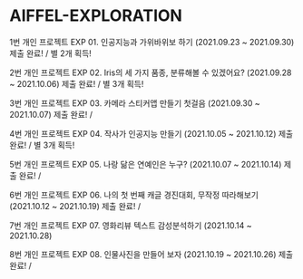 # AIFFEL-EXPLORATION

1번 개인 프로젝트 EXP 01. 인공지능과 가위바위보 하기 (2021.09.23 ~ 2021.09.30) 제출 완료! / 별 2개 획득!

2번 개인 프로젝트 EXP 02. Iris의 세 가지 품종, 분류해볼 수 있겠어요? (2021.09.28 ~ 2021.10.06) 제출 완료! / 별 3개 획득!

3번 개인 프로젝트 EXP 03. 카메라 스티커앱 만들기 첫걸음 (2021.09.30 ~ 2021.10.07) 제출 완료! /

4번 개인 프로젝트 EXP 04. 작사가 인공지능 만들기 (2021.10.05 ~ 2021.10.12) 제출 완료! / 별 3개 획득!

5번 개인 프로젝트 EXP 05. 나랑 닮은 연예인은 누구? (2021.10.07 ~ 2021.10.14) 제출 완료! /

6번 개인 프로젝트 EXP 06. 나의 첫 번째 캐글 경진대회, 무작정 따라해보기 (2021.10.12 ~ 2021.10.19) 제출 완료! /

7번 개인 프로젝트 EXP 07. 영화리뷰 텍스트 감성분석하기 (2021.10.14 ~ 2021.10.28) 

8번 개인 프로젝트 EXP 08. 인물사진을 만들어 보자 (2021.10.19 ~ 2021.10.26) 제출 완료! /
